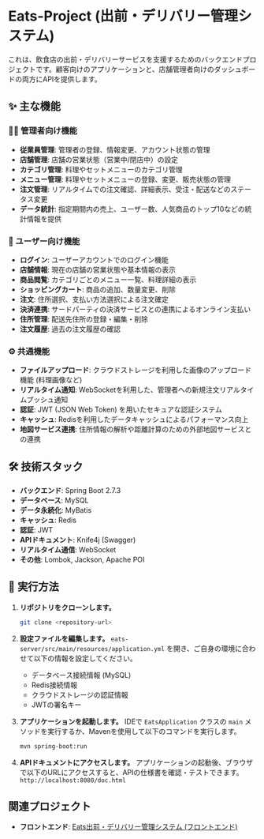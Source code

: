 # Eats-Project (出前・デリバリー管理システム)

これは、飲食店の出前・デリバリーサービスを支援するためのバックエンドプロジェクトです。顧客向けのアプリケーションと、店舗管理者向けのダッシュボードの両方にAPIを提供します。

## ✨ 主な機能

### 👨‍💼 管理者向け機能
- **従業員管理**: 管理者の登録、情報変更、アカウント状態の管理
- **店舗管理**: 店舗の営業状態（営業中/閉店中）の設定
- **カテゴリ管理**: 料理やセットメニューのカテゴリ管理
- **メニュー管理**: 料理やセットメニューの登録、変更、販売状態の管理
- **注文管理**: リアルタイムでの注文確認、詳細表示、受注・配送などのステータス変更
- **データ統計**: 指定期間内の売上、ユーザー数、人気商品のトップ10などの統計情報を提供

### 📱 ユーザー向け機能
- **ログイン**: ユーザーアカウントでのログイン機能
- **店舗情報**: 現在の店舗の営業状態や基本情報の表示
- **商品閲覧**: カテゴリごとのメニュー一覧、料理詳細の表示
- **ショッピングカート**: 商品の追加、数量変更、削除
- **注文**: 住所選択、支払い方法選択による注文確定
- **決済連携**: サードパーティの決済サービスとの連携によるオンライン支払い
- **住所管理**: 配送先住所の登録・編集・削除
- **注文履歴**: 過去の注文履歴の確認

### ⚙️ 共通機能
- **ファイルアップロード**: クラウドストレージを利用した画像のアップロード機能 (料理画像など)
- **リアルタイム通知**: WebSocketを利用した、管理者への新規注文リアルタイムプッシュ通知
- **認証**: JWT (JSON Web Token) を用いたセキュアな認証システム
- **キャッシュ**: Redisを利用したデータキャッシュによるパフォーマンス向上
- **地図サービス連携**: 住所情報の解析や距離計算のための外部地図サービスとの連携

## 🛠️ 技術スタック

- **バックエンド**: Spring Boot 2.7.3
- **データベース**: MySQL
- **データ永続化**: MyBatis
- **キャッシュ**: Redis
- **認証**: JWT
- **APIドキュメント**: Knife4j (Swagger)
- **リアルタイム通信**: WebSocket
- **その他**: Lombok, Jackson, Apache POI

## 🚀 実行方法

1.  **リポジトリをクローンします。**
    ```bash
    git clone <repository-url>
    ```

2.  **設定ファイルを編集します。**
    `eats-server/src/main/resources/application.yml` を開き、ご自身の環境に合わせて以下の情報を設定してください。
    - データベース接続情報 (MySQL)
    - Redis接続情報
    - クラウドストレージの認証情報
    - JWTの署名キー

3.  **アプリケーションを起動します。**
    IDEで `EatsApplication` クラスの `main` メソッドを実行するか、Mavenを使用して以下のコマンドを実行します。
    ```bash
    mvn spring-boot:run
    ```

4.  **APIドキュメントにアクセスします。**
    アプリケーションの起動後、ブラウザで以下のURLにアクセスすると、APIの仕様書を確認・テストできます。
    `http://localhost:8080/doc.html`


## 関連プロジェクト

- **フロントエンド**: [Eats出前・デリバリー管理システム (フロントエンド)](https://github.com/lcx189/eats-project-vue-ts)
